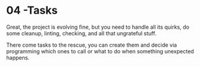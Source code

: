 # 04 -Tasks

Great, the project is evolving fine, but you need to
handle all its quirks, do some cleanup, linting, checking, and all that ungrateful stuff.

There come tasks to the rescue, you can create them
and decide via programming which ones to call or what
to do when something unexpected happens.
